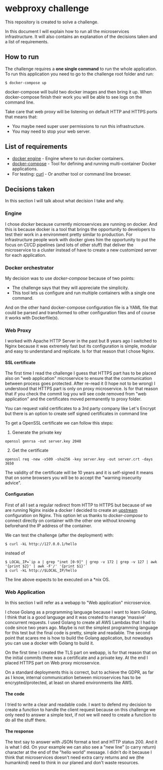 # webproxy challenge

This repository is created to solve a challenge.

In this document I will explain how to run all the microservices infrastructure. It will also contains an explanation of the
decisions taken and a list of requirements.

## How to run

The challenge requires a **one single command** to run the whole application.
To run this application you need to go to the challenge root folder and run:

```
$ docker-compose up
```

docker-compose will build two docker images and then bring it up. When docker-compose finish their work you will be
able to see logs on the command line.

Take care that web proxy will be listening on default HTTP and HTTPS ports that means that:
 - You maybe need super user permissions to run this infrastructure.
 - You may need to stop your web server.

## List of requirements
 - [docker engine](https://docs.docker.com/install/) - Engine where to run docker containers.
 - [docker-compose](https://docs.docker.com/compose/install/) - Tool for defining and running multi-container Docker applications.
 - For testing: [curl](https://curl.haxx.se/) - Or another tool or command line browser.


## Decisions taken

In this section I will talk about what decision I take and why.

### Engine

I chose _docker_ because currently microservices are running on docker. And this is because docker is a tool that brings the
opportunity to developers to test their work in a environment pretty similar to production. For infrastructure people work with
docker gives him the opportunity to put the focus on CI/CD pipelines (and lots of other stuff) that deliver the microservice
to a cluster instead of have to create a new customized server for each application.

### Docker orchestrator

My decision was to use _docker-compose_ because of two points:
 - The challenge says that they will appreciate the simplicity.
 - This tool lets us configure and run multiple containers with a single one command.

And on the other hand docker-compose configuration file is a YAML file that could be parsed and transformed to other
configuration files and of course it works with Dockerfile(s).


### Web Proxy

I worked with Apache HTTP Server in the past but 8 years ago I switched to Nginx because it was extremely fast but its
configuration is simple, modular and easy to understand and replicate.
Is for that reason that I chose Nginx.

#### SSL certificate
The first time I read the challenge I guess that HTTPS part has to be placed also on "web application" microservice to
ensure that the communication between process goes protected. After re-read it (I hope not to be wrong) I understood
that HTTPS part is only on proxy microservice. Is for that reason that if you check the commit log you will see code
removed from "web application" and the certificates moved permanently to proxy folder.

You can request valid certificates to a 3rd party company like Let's Encrypt but there is an option to create self
signed certificates in command line

To get a OpenSSL certificate we can follow this steps:

1. Generate the private key
```
openssl genrsa -out server.key 2048
```
2. Get the certificate
```
openssl req -new -x509 -sha256 -key server.key -out server.crt -days 3650
```

The validity of the certificate will be 10 years and it is self-signed it means that on some browsers you will be to
accept the "warning insecurity advice".

#### Configuration

First of all I set a regular redirect from HTTP to HTTPS but because of we are running Nginx inside a docker I decided
to create an [upstream](http://nginx.org/en/docs/http/ngx_http_upstream_module.html) configuration on Nginx. This option
let us thanks to _docker-compose_ to connect directly on container with the other one without knowing beforehand the
IP address of the container.

We can test the challenge (after the deployment) with:
```
$ curl -kL http://127.0.0.1/hello
```
instead of
```
$ LOCAL_IP=`ip a | grep "inet [0-9]" | grep -v 172 | grep -v 127 | awk '{print $2}' | awk -F'/' '{print $1}'`
$ curl -kL http://$LOCAL_IP/hello
```

The line above expects to be executed on a \*nix OS.

### Web Application

In this section I will refer as a webapp to "Web application" microservice.

I chose Golang as a programming language because I want to learn Golang, I think that is a good language and it was
created to manage 'massive' concurrent requests.
I used Golang to create all AWS Lambdas that I had to code since two years ago. Maybe is not the simplest programming
language for this test but the final code is pretty, simple and readable.
The second point that scares me is how to build the Golang application, but nowadays you can use a docker with Golang
to build it.

On the first time I created the TLS part on webapp, is for that reason that on the initial commits there was a certificate
and a private key. At the end I placed HTTPS part on Web proxy microservice.

On a standard deployments this is correct, but to achieve the GDPR, as far as I know, internal communication between
microservices has to be encrypted/protected, at least on shared environments like AWS.


#### The code

I tried to write a clear and readable code. I want to defend my decision to create a function to handle the client request
because on this challenge we only need to answer a simple text, if not we will need to create a function to do all the
stuff there.

#### The response

The text say to answer with JSON format a text and HTTP status 200. And it is what I did. On your example we can also see
a "new line" (o carry return) character at the end of the "hello world" message. I didn't do it because I think that
microservices doesn't need extra carry returns and we (the humankind) need to think in our planed and don't waste resources.


